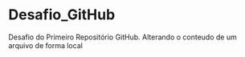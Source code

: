 # Desafio_GitHub
Desafio do Primeiro Repositório GitHub.
Alterando o conteudo de um arquivo de forma local